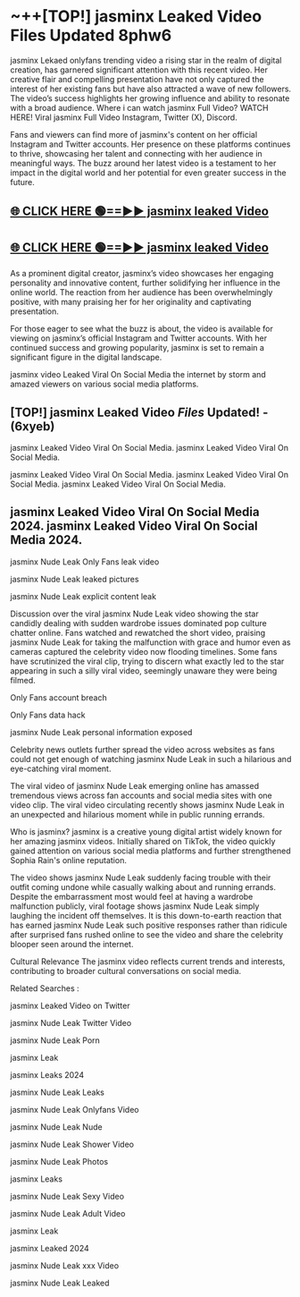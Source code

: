# ~++[TOP!] jasminx Leaked Video Files Updated 8phw6

 jasminx Lekaed onlyfans trending video a rising star in the realm of digital creation, has garnered significant attention with this recent video. Her creative flair and compelling presentation have not only captured the interest of her existing fans but have also attracted a wave of new followers. The video’s success highlights her growing influence and ability to resonate with a broad audience.
Where i can watch  jasminx Full Video? WATCH HERE! Viral  jasminx Full Video Instagram, Twitter (X), Discord.


Fans and viewers can find more of  jasminx's content on her official Instagram and Twitter accounts. Her presence on these platforms continues to thrive, showcasing her talent and connecting with her audience in meaningful ways. The buzz around her latest video is a testament to her impact in the digital world and her potential for even greater success in the future.


## [🌐 CLICK HERE 🟢==►►  jasminx leaked Video ](https://onlyclips.site?title=jasminx&ref=git)

## [🌐 CLICK HERE 🟢==►►  jasminx leaked Video ](https://onlyclips.site?title=jasminx&ref=git)


As a prominent digital creator,  jasminx’s video showcases her engaging personality and innovative content, further solidifying her influence in the online world. The reaction from her audience has been overwhelmingly positive, with many praising her for her originality and captivating presentation.

For those eager to see what the buzz is about, the video is available for viewing on  jasminx’s official Instagram and Twitter accounts. With her continued success and growing popularity,  jasminx is set to remain a significant figure in the digital landscape.


  jasminx video Leaked Viral On Social Media the internet by storm and amazed viewers on various social media platforms.


## [TOP!]  jasminx Leaked Video *Files* Updated! - (6xyeb) 

 jasminx Leaked Video Viral On Social Media. jasminx Leaked Video Viral On Social Media.

 jasminx Leaked Video Viral On Social Media. jasminx Leaked Video Viral On Social Media. jasminx Leaked Video Viral On Social Media.


##  jasminx Leaked Video Viral On Social Media 2024. jasminx Leaked Video Viral On Social Media 2024.
 jasminx Nude Leak Only Fans leak video

 jasminx Nude Leak leaked pictures

 jasminx Nude Leak explicit content leak

Discussion over the viral  jasminx Nude Leak video showing the star candidly dealing with sudden wardrobe issues dominated pop culture chatter online. Fans watched and rewatched the short video, praising  jasminx Nude Leak for taking the malfunction with grace and humor even as cameras captured the celebrity video now flooding timelines. Some fans have scrutinized the viral clip, trying to discern what exactly led to the star appearing in such a silly viral video, seemingly unaware they were being filmed.


Only Fans account breach

Only Fans data hack

 jasminx Nude Leak personal information exposed

Celebrity news outlets further spread the video across websites as fans could not get enough of watching  jasminx Nude Leak in such a hilarious and eye-catching viral moment.


The viral video of  jasminx Nude Leak emerging online has amassed tremendous views across fan accounts and social media sites with one video clip. The viral video circulating recently shows  jasminx Nude Leak in an unexpected and hilarious moment while in public running errands.


Who is  jasminx?  jasminx is a creative young digital artist widely known for her amazing  jasminx videos. Initially shared on TikTok, the video quickly gained attention on various social media platforms and further strengthened Sophia Rain's online reputation.

The video shows  jasminx Nude Leak suddenly facing trouble with their outfit coming undone while casually walking about and running errands. Despite the embarrassment most would feel at having a wardrobe malfunction publicly, viral footage shows  jasminx Nude Leak simply laughing the incident off themselves. It is this down-to-earth reaction that has earned  jasminx Nude Leak such positive responses rather than ridicule after surprised fans rushed online to see the video and share the celebrity blooper seen around the internet.

Cultural Relevance The  jasminx video reflects current trends and interests, contributing to broader cultural conversations on social media.

Related Searches :

 jasminx Leaked Video on Twitter

 jasminx Nude Leak Twitter Video

 jasminx Nude Leak Porn

 jasminx Leak 

 jasminx Leaks 2024

 jasminx Nude Leak Leaks

 jasminx Nude Leak Onlyfans Video

 jasminx Nude Leak Nude

 jasminx Nude Leak Shower Video

 jasminx Nude Leak Photos

 jasminx Leaks

 jasminx Nude Leak Sexy Video

 jasminx Nude Leak Adult Video

 jasminx Leak

 jasminx Leaked 2024

 jasminx Nude Leak xxx Video

 jasminx Nude Leak Leaked